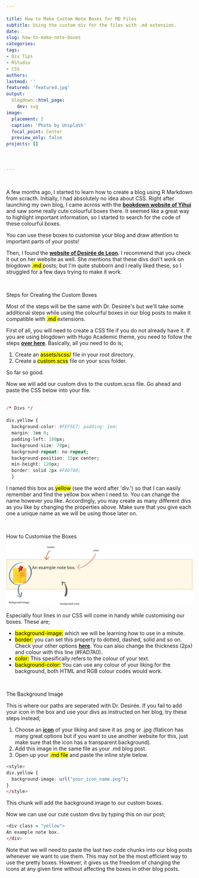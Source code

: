 ```yaml
---

title: How to Make Custom Note Boxes for MD Files
subtitle: Using the custom div for the files with .md extension.
date: 
slug: how-to-make-note-boxes
categories:
tags:
- Div Tips
- RStudio
- CSS
authors: 
lastmod: ''
featured: 'featured.jpg'
output:
  blogdown::html_page:
    dev: svg
image:
  placement: 2
  caption: 'Photo by Unsplash'
  focal_point: Center
  preview_only: false
projects: []



---
```




&nbsp;


<p class="subhead">A few months ago, I started to learn how to create a blog using R Markdown from scracth. Initially, I had absolutely no idea about CSS. Right after launching my own blog, I came across with the <a href="https://bookdown.org/yihui/blogdown/output-format.html"> <b>bookdown website of Yihui</b></a> and saw some really cute colourful boxes there. It seemed like a great way to highlight important information, so I started to search for the code of these colourful boxes. </p>



<style>
div.blue {
  background-image: url('lightbulb.png')
}
</style>

<div class = "blue">
You can use these boxes to customise your blog and draw attention to important parts of your posts!
</div>


Then, I found the [**website of Desirée de Leon**](https://desiree.rbind.io/post/2019/making-tip-boxes-with-bookdown-and-rmarkdown/). I recommend that you check it out on her website as well. She mentions that these divs don't work on blogdown <mark> .md </mark> posts; but I'm quite stubborn and I really liked these, so I struggled for a few days trying to make it work.

&nbsp;


<span class="half_background"> Steps for Creating the Custom Boxes </span>

Most of the steps will be the same with Dr. Desirée's but we'll take some additional steps while using the colourful boxes in our blog posts to make it compatible with <mark> .md </mark> extensions.

First of all, you will need to create a CSS file if you do not already have it. If you are using blogdown with Hugo Academic theme, you need to follow the steps [**over here**](https://wowchemy.com/docs/customization/). Basically, all you need to do is;
 
 1. Create an <mark>assets/scss/</mark> file in your root directory. 
 2. Create a <mark>custom.scss</mark> file on your scss folder.
 
So far so good.

Now we will add our custom divs to the custom.scss file. Go ahead and paste the CSS below into your file.

```r

/* Divs */

div.yellow { 
  background-color: #FEF5E7; padding: 1em;
  margin: 1em 0;
  padding-left: 100px;
  background-size: 70px;
  background-repeat: no-repeat;
  background-position: 15px center;
  min-height: 120px;
  border: solid 2px #FAD7A0;
  }

```
I named this box as <mark>yellow</mark> (see the word after 'div.') so that I can easily remember and find the yellow box when I need to. You can change the name however you like. Accordingly, you may create as many different divs as you like by changing the properties above. Make sure that you give each one a unique name as we will be using those later on.

&nbsp;


<span class="half_background"> How to Customise the Boxes </span>


![](example.jpg)

Especially four lines in our CSS will come in handy while customising our boxes. These are;

- <mark>background-image:</mark> which we will be learning how to use in a minute.
- <mark>border:</mark> you can set this property to dotted, dashed, solid and so on. Check your other options [**here**](https://www.w3schools.com/css/css_border.asp). You can also change the thickness (2px) and colour with this line (#FAD7A0).
- <mark>color:</mark> This spesifically refers to the colour of your text. 
- <mark>background-color:</mark> You can use any colour of your liking for the background, both HTML and RGB colour codes would work.

&nbsp;


<span class="half_background"> The Background Image </span>

This is where our paths are seperated with Dr. Desirée. If you fail to add your icon in the box and use your divs as instructed on her blog, try these steps instead;

1. Choose an [**icon**](https://www.flaticon.com) of your liking and save it as .png or .jpg (flaticon has many great options but if you want to use another website for this, just make sure that the icon has a transparent background).
2. Add this image in the same file as your .md blog post.
3. Open up your <mark>.md file</mark> and paste the inline style below.

```r
<style>
div.yellow {
  background-image: url("your_icon_name.png");
}
</style>
```

This chunk will add the background image to our custom boxes.

Now we can use our cute custom divs by typing this on our post;

```r
<div class = "yellow">
An example note box.
</div>
```

Note that we will need to paste the last two code chunks into our blog posts whenever we want to use them. This may not be the most efficient way to use the pretty boxes. However, it gives us the freedom of changing the icons at any given time without affecting the boxes in other blog posts.